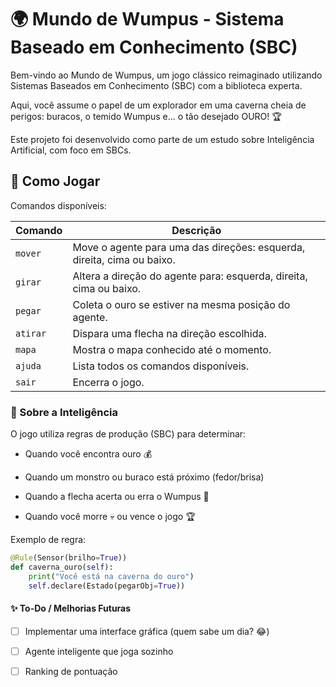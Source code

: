 # 🌍 Mundo de Wumpus - Sistema Baseado em Conhecimento (SBC)

Bem-vindo ao Mundo de Wumpus, um jogo clássico reimaginado utilizando Sistemas Baseados em Conhecimento (SBC) com a biblioteca experta.

Aqui, você assume o papel de um explorador em uma caverna cheia de perigos: buracos, o temido Wumpus e... o tão desejado OURO! 🏆

Este projeto foi desenvolvido como parte de um estudo sobre Inteligência Artificial, com foco em SBCs.

## 🚀 Como Jogar

Comandos disponíveis:

| Comando | Descrição |
|---------|-----------|
| `mover` | Move o agente para uma das direções: esquerda, direita, cima ou baixo. |
| `girar` | Altera a direção do agente para: esquerda, direita, cima ou baixo. |
| `pegar` | Coleta o ouro se estiver na mesma posição do agente. |
| `atirar` | Dispara uma flecha na direção escolhida. |
| `mapa`  | Mostra o mapa conhecido até o momento. |
| `ajuda` | Lista todos os comandos disponíveis. |
| `sair`  | Encerra o jogo. |

### 🧠 Sobre a Inteligência
O jogo utiliza regras de produção (SBC) para determinar:

- Quando você encontra ouro 💰

- Quando um monstro ou buraco está próximo (fedor/brisa)

- Quando a flecha acerta ou erra o Wumpus 🏹

- Quando você morre 💀 ou vence o jogo 🏆

Exemplo de regra:

```python
@Rule(Sensor(brilho=True))
def caverna_ouro(self):
    print("Você está na caverna do ouro")
    self.declare(Estado(pegarObj=True))
```

#### ✨ To-Do / Melhorias Futuras
- [ ] Implementar uma interface gráfica (quem sabe um dia? 😂)

- [ ] Agente inteligente que joga sozinho

- [ ] Ranking de pontuação

